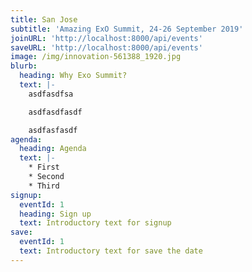 ```yaml
---
title: San Jose
subtitle: 'Amazing ExO Summit, 24-26 September 2019'
joinURL: 'http://localhost:8000/api/events'
saveURL: 'http://localhost:8000/api/events'
image: /img/innovation-561388_1920.jpg
blurb:
  heading: Why Exo Summit?
  text: |-
    asdfasdfsa

    asdfasdfasdf

    asdfasfasdf
agenda:
  heading: Agenda
  text: |-
    * First
    * Second
    * Third
signup:
  eventId: 1
  heading: Sign up
  text: Introductory text for signup
save:
  eventId: 1
  text: Introductory text for save the date
---
```


